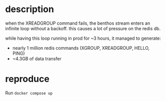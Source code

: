 # description

when the XREADGROUP command fails, the benthos stream enters an infinite loop without a backoff. this causes a lot of pressure on the redis db.

while having this loop running in prod for ~3 hours, it managed to generate:

* nearly 1 million redis commands (XGROUP, XREADGROUP, HELLO, PING)
* ~4.3GB of data transfer

# reproduce

Run `docker compose up`
